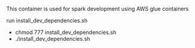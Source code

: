 This container is used for spark development using AWS glue containers


run install_dev_dependencies.sh
* chmod 777 install_dev_dependencies.sh
* ./install_dev_dependencies.sh